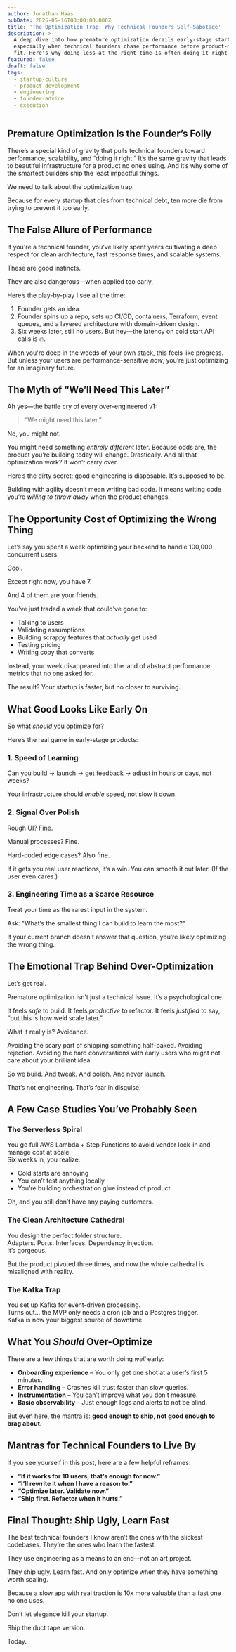 ```yaml
---
author: Jonathan Haas
pubDate: 2025-05-16T00:00:00.000Z
title: 'The Optimization Trap: Why Technical Founders Self-Sabotage'
description: >-
  A deep dive into how premature optimization derails early-stage startups,
  especially when technical founders chase performance before product-market
  fit. Here's why doing less—at the right time—is often doing it right.
featured: false
draft: false
tags:
  - startup-culture
  - product-development
  - engineering
  - founder-advice
  - execution
---
```


## Premature Optimization Is the Founder’s Folly

There’s a special kind of gravity that pulls technical founders toward performance, scalability, and “doing it right.” It’s the same gravity that leads to beautiful infrastructure for a product no one’s using. And it’s why some of the smartest builders ship the least impactful things.

We need to talk about the optimization trap.

Because for every startup that dies from technical debt, ten more die from trying to prevent it too early.

## The False Allure of Performance

If you're a technical founder, you’ve likely spent years cultivating a deep respect for clean architecture, fast response times, and scalable systems.

These are good instincts.

They are also dangerous—when applied too early.

Here’s the play-by-play I see all the time:

1. Founder gets an idea.
1. Founder spins up a repo, sets up CI/CD, containers, Terraform, event queues, and a layered architecture with domain-driven design.
1. Six weeks later, still no users. But hey—the latency on cold start API calls is 🔥.

When you're deep in the weeds of your own stack, this feels like progress. But unless your users are performance-sensitive _now_, you’re just optimizing for an imaginary future.

## The Myth of “We’ll Need This Later”

Ah yes—the battle cry of every over-engineered v1:

> “We might need this later.”

No, you might not.

You might need something _entirely different_ later. Because odds are, the product you’re building today will change. Drastically. And all that optimization work? It won’t carry over.

Here’s the dirty secret: good engineering is disposable. It’s supposed to be.

Building with agility doesn’t mean writing bad code. It means writing code you’re _willing to throw away_ when the product changes.

## The Opportunity Cost of Optimizing the Wrong Thing

Let’s say you spent a week optimizing your backend to handle 100,000 concurrent users.

Cool.

Except right now, you have 7.

And 4 of them are your friends.

You’ve just traded a week that could’ve gone to:

- Talking to users
- Validating assumptions
- Building scrappy features that _actually_ get used
- Testing pricing
- Writing copy that converts

Instead, your week disappeared into the land of abstract performance metrics that no one asked for.

The result? Your startup is faster, but no closer to surviving.

## What Good Looks Like Early On

So what _should_ you optimize for?

Here’s the real game in early-stage products:

### 1. **Speed of Learning**

Can you build → launch → get feedback → adjust in hours or days, not weeks?

Your infrastructure should _enable_ speed, not slow it down.

### 2. **Signal Over Polish**

Rough UI? Fine.

Manual processes? Fine.

Hard-coded edge cases? Also fine.

If it gets you real user reactions, it’s a win. You can smooth it out later. (If the user even cares.)

### 3. **Engineering Time as a Scarce Resource**

Treat your time as the rarest input in the system.

Ask: "What’s the smallest thing I can build to learn the most?"

If your current branch doesn’t answer that question, you’re likely optimizing the wrong thing.

## The Emotional Trap Behind Over-Optimization

Let’s get real.

Premature optimization isn’t just a technical issue. It’s a psychological one.

It feels _safe_ to build. It feels _productive_ to refactor. It feels _justified_ to say, “but this is how we’d scale later.”

What it really is? Avoidance.

Avoiding the scary part of shipping something half-baked. Avoiding rejection. Avoiding the hard conversations with early users who might not care about your brilliant idea.

So we build. And tweak. And polish. And never launch.

That’s not engineering. That’s fear in disguise.

## A Few Case Studies You’ve Probably Seen

### The Serverless Spiral

You go full AWS Lambda + Step Functions to avoid vendor lock-in and manage cost at scale.  
Six weeks in, you realize:

- Cold starts are annoying
- You can’t test anything locally
- You’re building orchestration glue instead of product

Oh, and you still don’t have any paying customers.

### The Clean Architecture Cathedral

You design the perfect folder structure.  
Adapters. Ports. Interfaces. Dependency injection.  
It’s gorgeous.

But the product pivoted three times, and now the whole cathedral is misaligned with reality.

### The Kafka Trap

You set up Kafka for event-driven processing.  
Turns out... the MVP only needs a cron job and a Postgres trigger.  
Kafka is now your biggest source of downtime.

## What You _Should_ Over-Optimize

There are a few things that are worth doing _well_ early:

- **Onboarding experience** – You only get one shot at a user’s first 5 minutes.
- **Error handling** – Crashes kill trust faster than slow queries.
- **Instrumentation** – You can’t improve what you don’t measure.
- **Basic observability** – Just enough logs and alerts to not be blind.

But even here, the mantra is: **good enough to ship, not good enough to brag about.**

## Mantras for Technical Founders to Live By

If you see yourself in this post, here are a few helpful reframes:

- **“If it works for 10 users, that’s enough for now.”**
- **“I’ll rewrite it when I have a reason to.”**
- **“Optimize later. Validate now.”**
- **“Ship first. Refactor when it hurts.”**

## Final Thought: Ship Ugly, Learn Fast

The best technical founders I know aren’t the ones with the slickest codebases. They’re the ones who learn the fastest.

They use engineering as a means to an end—not an art project.

They ship ugly. Learn fast. And only optimize when they have something worth scaling.

Because a slow app with real traction is 10x more valuable than a fast one no one uses.

Don’t let elegance kill your startup.

Ship the duct tape version.

Today.
